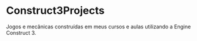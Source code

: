 # Construct3Projects
Jogos e mecânicas construídas em meus cursos e aulas utilizando a Engine Construct 3.
